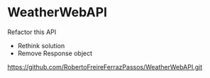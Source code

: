# WeatherWebAPI

Refactor this API

- Rethink solution
- Remove Response object

https://github.com/RobertoFreireFerrazPassos/WeatherWebAPI.git